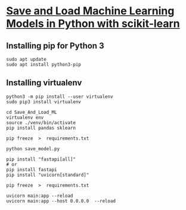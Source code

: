 # [Save and Load Machine Learning Models in Python with scikit-learn](https://machinelearningmastery.com/save-load-machine-learning-models-python-scikit-learn/)

## Installing pip for Python 3
```
sudo apt update
sudo apt install python3-pip
```

## Installing virtualenv
```
python3 -m pip install --user virtualenv
sudo pip3 install virtualenv
```

```
cd Save_And_Load_ML
virtualenv env
source ./venv/bin/activate
pip install pandas sklearn

pip freeze  >  requirements.txt

```

```
python save_model.py
```

```
pip install "fastapi[all]"
# or
pip install fastapi
pip install "uvicorn[standard]"

pip freeze  >  requirements.txt

```

```
uvicorn main:app --reload
uvicorn main:app --host 0.0.0.0  --reload
```